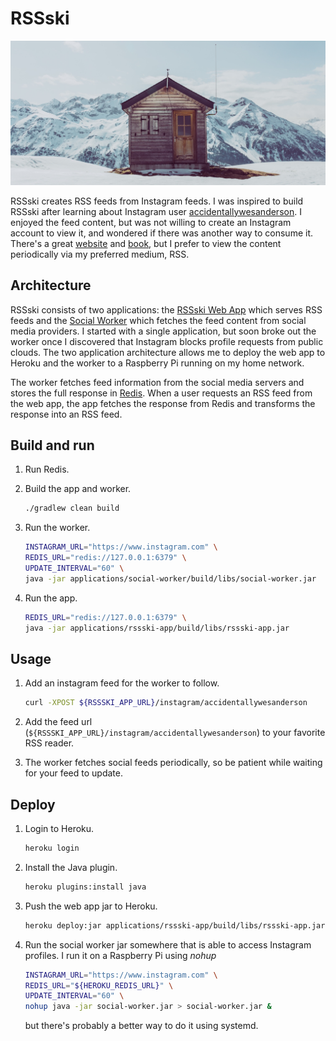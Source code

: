 # RSSski

![chalet](readme-images/chalet.jpg)

RSSski creates RSS feeds from Instagram feeds.
I was inspired to build RSSski after learning about Instagram user [accidentallywesanderson](https://www.instagram.com/accidentallywesanderson).
I enjoyed the feed content, but was not willing to create an Instagram account to view it, and wondered if there was
another way to consume it.
There's a great [website](https://accidentallywesanderson.com) and [book](https://accidentallywesanderson.com/book/),
but I prefer to view the content periodically via my preferred medium, RSS.

## Architecture

RSSski consists of two applications: the [RSSski Web App](applications/rssski-app) which serves RSS feeds and the
[Social Worker](applications/social-worker) which fetches the feed content from social media providers.
I started with a single application, but soon broke out the worker once I discovered that Instagram blocks profile
requests from public clouds.
The two application architecture allows me to deploy the web app to Heroku and the worker to a Raspberry Pi running on
my home network.

The worker fetches feed information from the social media servers and stores the full response in [Redis](https://redis.io).
When a user requests an RSS feed from the web app, the app fetches the response from Redis and transforms the response
into an RSS feed.

## Build and run

1.  Run Redis.

1.  Build the app and worker.
    ```bash
    ./gradlew clean build
    ```

1.  Run the worker.
    ```bash
    INSTAGRAM_URL="https://www.instagram.com" \
    REDIS_URL="redis://127.0.0.1:6379" \
    UPDATE_INTERVAL="60" \
    java -jar applications/social-worker/build/libs/social-worker.jar
    ```

1.  Run the app.
    ```bash
    REDIS_URL="redis://127.0.0.1:6379" \
    java -jar applications/rssski-app/build/libs/rssski-app.jar
    ```

## Usage

1.  Add an instagram feed for the worker to follow.

    ```bash
    curl -XPOST ${RSSSKI_APP_URL}/instagram/accidentallywesanderson
    ```

1.  Add the feed url (`${RSSSKI_APP_URL}/instagram/accidentallywesanderson`) to your favorite RSS reader.

1.  The worker fetches social feeds periodically, so be patient while waiting for your feed to update. 

## Deploy

1.  Login to Heroku.
    ```bash
    heroku login
    ```

1.  Install the Java plugin.
    ```bash
    heroku plugins:install java
    ```

1.  Push the web app jar to Heroku.
    ```bash
    heroku deploy:jar applications/rssski-app/build/libs/rssski-app.jar --app rssski
    ```

1.  Run the social worker jar somewhere that is able to access Instagram profiles.
    I run it on a Raspberry Pi using _nohup_
    
    ```bash
    INSTAGRAM_URL="https://www.instagram.com" \
    REDIS_URL="${HEROKU_REDIS_URL}" \
    UPDATE_INTERVAL="60" \
    nohup java -jar social-worker.jar > social-worker.jar &
    ```
    
    but there's probably a better way to do it using systemd.
